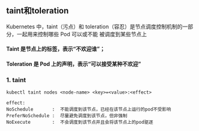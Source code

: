 ## taint和toleration
Kubernetes 中，taint（污点）和 toleration（容忍）是节点调度控制机制的一部分，一起用来控制哪些 Pod 可以或不能 被调度到某些节点上
#### Taint 是节点上的标签，表示“不欢迎谁”；
#### Toleration 是 Pod 上的声明，表示“可以接受某种不欢迎”

### 1. taint
```
kubectl taint nodes <node-name> <key>=<value>:<effect>
```
```
effect:
NoSchedule       :  不能调度到该节点，已经在该节点上运行的pod不受影响
PreferNoSchedule :  尽量避免调度到该节点，但非强制
NoExecute        :  不会调度到该节点并且会将该节点上的pod驱逐
```
